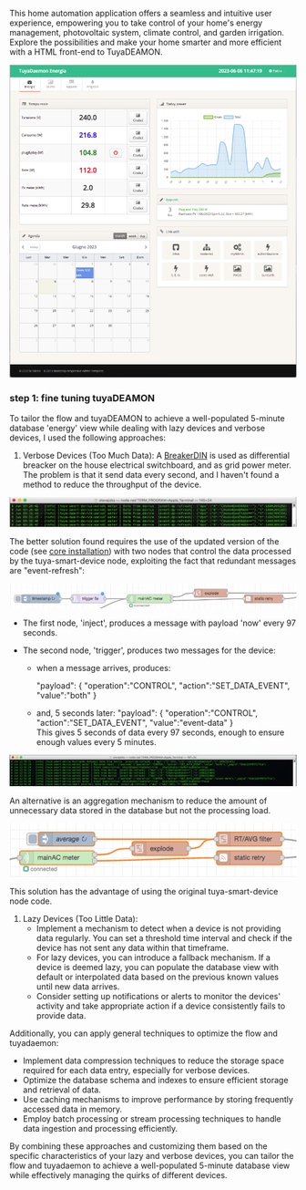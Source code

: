 This home automation application offers a seamless and intuitive user experience, empowering you to take control of your home's energy management, photovoltaic system, climate control, and garden irrigation. Explore the possibilities and make your home smarter and more efficient with a HTML front-end to TuyaDEAMON.

![](https://github.com/msillano/tuyaDEAMON-applications/blob/main/pics/app003.png?raw=true)

### step 1: fine tuning tuyaDEAMON

To tailor the flow and tuyaDEAMON to achieve a well-populated 5-minute database 'energy' view while dealing with lazy devices and verbose devices, I used the following approaches:

1. Verbose Devices (Too Much Data):
 A [BreakerDIN](https://github.com/msillano/tuyaDAEMON/blob/main/devices/BreakerDIN/device_BreakerDIN.pdf) is used as differential breacker on the house electrical switchboard, and as grid power meter. The problem is that it send data every second, and I haven't found a method to reduce the throughput of the device. 

![](https://github.com/msillano/tuyaDEAMON-applications/blob/main/pics/mainAC003.png?raw=true)

The better solution found requires the use of the updated version of the code (see [core installation](https://github.com/msillano/tuyaDAEMON/tree/main/tuyaDAEMON#first-time-installation-core)) with two nodes that control the data processed by the tuya-smart-device node, exploiting the fact that redundant messages are "event-refresh":

![](https://github.com/msillano/tuyaDEAMON-applications/blob/main/pics/mainAC002.png?raw=true)

- The first node, 'inject', produces a message with payload 'now' every 97 seconds.
- The second node, 'trigger', produces two messages for the device:
      
    - when a message arrives, produces:
     
         "payload": {
            "operation":"CONTROL",
            "action":"SET_DATA_EVENT",
            "value":"both"
            } 
            
    - and, 5 seconds later:
        "payload": {
            "operation":"CONTROL",
            "action":"SET_DATA_EVENT",
            "value":"event-data"
            }                 
This gives 5 seconds of data every 97 seconds, enough to ensure enough values every 5 minutes.

![](https://github.com/msillano/tuyaDEAMON-applications/blob/main/pics/mainAC004.png?raw=true)

An alternative is an aggregation mechanism to reduce the amount of unnecessary data stored in the database but not the processing load.

![](https://github.com/msillano/tuyaDEAMON-applications/blob/main/pics/mainAC001.png?raw=true)

This solution has the advantage of using the original tuya-smart-device node code.




1. Lazy Devices (Too Little Data):
   - Implement a mechanism to detect when a device is not providing data regularly. You can set a threshold time interval and check if the device has not sent any data within that timeframe.
   - For lazy devices, you can introduce a fallback mechanism. If a device is deemed lazy, you can populate the database view with default or interpolated data based on the previous known values until new data arrives.
   - Consider setting up notifications or alerts to monitor the devices' activity and take appropriate action if a device consistently fails to provide data.

Additionally, you can apply general techniques to optimize the flow and tuyadaemon:

- Implement data compression techniques to reduce the storage space required for each data entry, especially for verbose devices.
- Optimize the database schema and indexes to ensure efficient storage and retrieval of data.
- Use caching mechanisms to improve performance by storing frequently accessed data in memory.
- Employ batch processing or stream processing techniques to handle data ingestion and processing efficiently.

By combining these approaches and customizing them based on the specific characteristics of your lazy and verbose devices, you can tailor the flow and tuyadaemon to achieve a well-populated 5-minute database view while effectively managing the quirks of different devices.
